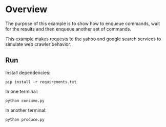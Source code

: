 # Overview

The purpose of this example is to show how to enqueue commands, wait for
the results and then enqueue another set of commands.

This example makes requests to the yahoo and google search services to
simulate web crawler behavior.

## Run

Install dependencies:

    pip install -r requirements.txt

In one terminal:

    python consume.py

In another terminal:

    python produce.py
